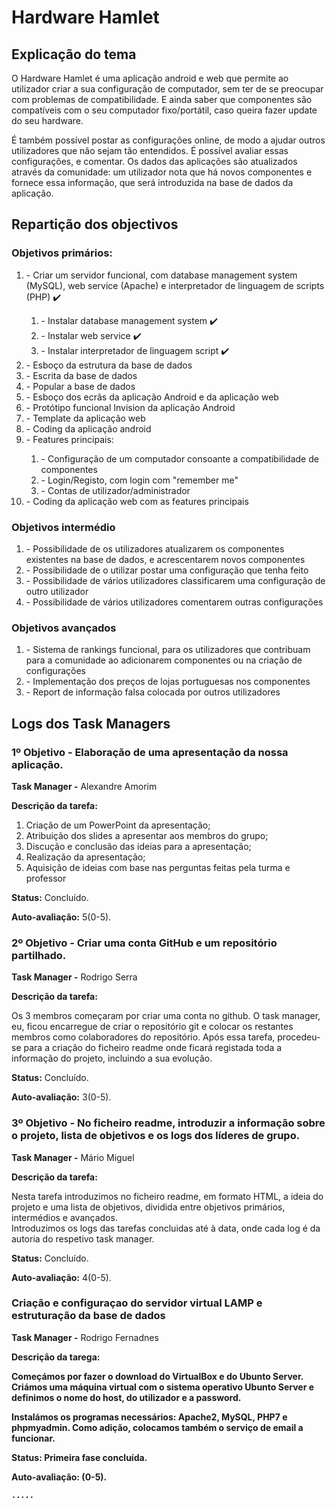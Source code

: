 <!DOCTYPE html>
<html lang="en">
<head>
    <meta charset="UTF-8">
</head>
<body>
<h1>Hardware Hamlet</h1>
<h2>Explicação do tema</h2>
<p> O Hardware Hamlet é uma aplicação android e web que permite ao utilizador
    criar a sua configuração de computador, sem ter de se preocupar com problemas de compatibilidade. E ainda saber que componentes
    são compatíveis com o seu computador fixo/portátil, caso queira fazer update do seu hardware.</p>
<p> É também possível postar as configurações online, de modo a ajudar outros utilizadores que não sejam tão entendidos.
    É possível avaliar essas configurações, e comentar. Os dados das aplicações são atualizados através da comunidade: um utilizador
    nota que há novos componentes e fornece essa informação, que será introduzida na base de dados da aplicação.</p>
<h2>Repartição dos objectivos</h2>
<h3>Objetivos primários:</h3>
<ol>
    <li>- Criar um servidor funcional, com database management system (MySQL), web service (Apache) e interpretador de linguagem de scripts (PHP) ✔️</li>
    <ol>
        <li>- Instalar database management system ✔️</li>
        <li>- Instalar web service ✔️</li>
        <li>- Instalar interpretador de linguagem script ✔️</li>
    </ol>
    <li>- Esboço da estrutura da base de dados</li>
    <li>- Escrita da base de dados</li>
    <li>- Popular a base de dados</li>
    <li>- Esboço dos ecrãs da aplicação Android e da aplicação web</li>
    <li>- Protótipo funcional Invision da aplicação Android</li>
    <li>- Template da aplicação web</li>
    <li>- Coding da aplicação android</li>
    <li>- Features principais:</li>
    <ol>
        <li>- Configuração de um computador consoante a compatibilidade de componentes</li>
        <li>- Login/Registo, com login com "remember me"</li>
        <li>- Contas de utilizador/administrador</li>
    </ol>
    <li>- Coding da aplicação web com as features principais</li>
</ol>
<h3>Objetivos intermédio</h3>
<ol>
    <li>- Possibilidade de os utilizadores atualizarem os componentes existentes na base de dados, e acrescentarem novos componentes</li>
    <li>- Possibilidade de o utilizar postar uma configuração que tenha feito</li>
    <li>- Possibilidade de vários utilizadores classificarem uma configuração de outro utilizador</li>
    <li>- Possibilidade de vários utilizadores comentarem outras configurações</li>
</ol>
<h3>Objetivos avançados</h3>
<ol>
    <li>- Sistema de rankings funcional, para os utilizadores que contribuam para a comunidade ao adicionarem componentes ou na criação
        de configurações</li>
    <li>- Implementação dos preços de lojas portuguesas nos componentes</li>
    <li>- Report de informação falsa colocada por outros utilizadores</li>
</ol>

<h2>Logs dos Task Managers</h2>
<h3>1º Objetivo - Elaboração de uma apresentação da nossa aplicação.</h3>
<p><strong>Task Manager -</strong> Alexandre Amorim</p>
<p><strong>Descrição da tarefa:</strong></p>
<ol>
    <li>Criação de um PowerPoint da apresentação; </li>
    <li>Atribuição dos slides a apresentar aos membros do grupo;</li>
    <li>Discução e conclusão das ideias para a apresentação;</li>
    <li>Realização da apresentação;</li>
    <li>Aquisição de ideias com base nas perguntas feitas pela turma e professor</li>
</ol>
<p><strong>Status:</strong> Concluído.</p>
<p><strong>Auto-avaliação:</strong> 5(0-5).</p>

<h3>2º Objetivo - Criar uma conta GitHub e um repositório partilhado.</h3>
<p><strong>Task Manager -</strong> Rodrigo Serra</p>
<p><strong>Descrição da tarefa:</strong></p>
<p>Os 3 membros começaram por criar uma conta no github.
    O task manager, eu, ficou encarregue de criar o repositório git e colocar os restantes membros como colaboradores do repositório.
    Após essa tarefa, procedeu-se para a criação do ficheiro readme onde ficará registada toda a informação do projeto, incluindo a sua evolução.
</p>
<p><strong>Status:</strong> Concluído.</p>
<p><strong>Auto-avaliação:</strong> 3(0-5).</p>

<h3>3º Objetivo - No ficheiro readme, introduzir a informação sobre o projeto, lista de objetivos e os logs dos líderes de grupo.</h3>
<p><strong>Task Manager -</strong> Mário Miguel</p>
<p><strong>Descrição da tarefa:</strong>
<p>Nesta tarefa introduzimos no ficheiro readme, em formato HTML, a ideia do projeto e uma lista de objetivos, dividida entre objetivos primários, intermédios e avançados.<br>
    Introduzimos os logs das tarefas concluidas até à data, onde cada log é da autoria do respetivo task manager.

</p>
<p><strong>Status:</strong> Concluído.</p>
<p><strong>Auto-avaliação:</strong> 4(0-5).</p>

<h3>Criação e configuraçao do servidor virtual LAMP e estruturação da base de dados</h3>
<p><strong>Task Manager -</strong> Rodrigo Fernadnes </p>
<p><strong>Descrição da tarega:</p>
<p>Começámos por fazer o download do VirtualBox e do Ubunto Server. Criámos uma máquina virtual com o sistema operativo Ubunto Server e definimos o nome do host, do utilizador e a password.</p>
<p>Instalámos os programas necessários: Apache2, MySQL, PHP7 e phpmyadmin. Como adição, colocamos também o serviço de email a funcionar.</p>
<p><strong>Status:</strong> Primeira fase concluída.</p>
<p><strong>Auto-avaliação:</strong> (0-5).</p>




    .....
</body>
</html>
